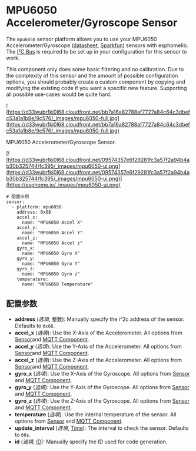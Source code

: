 # MPU6050 Accelerometer/Gyroscope Sensor

The `mpu6050` sensor platform allows you to use your MPU6050 Accelerometer/Gyroscope ([datasheet](https://www.invensense.com/wp-content/uploads/2015/02/MPU-6000-Datasheet1.pdf), [Sparkfun](https://www.sparkfun.com/products/11028)) sensors with esphomelib. The [I²C Bus](https://esphome.io/components/i2c#i2c) is required to be set up in your configuration for this sensor to work.

This component only does some basic filtering and no calibration. Due to the complexity of this sensor and the amount of possible configuration options, you should probably create a custom component by copying and modifying the existing code if you want a specific new feature. Supporting all possible use-cases would be quite hard.

![https://d33wubrfki0l68.cloudfront.net/bb7a16a82788af7727a84c64c3dbefc53a1a1b8e/9c576/_images/mpu6050-full.jpg](https://d33wubrfki0l68.cloudfront.net/bb7a16a82788af7727a84c64c3dbefc53a1a1b8e/9c576/_images/mpu6050-full.jpg)

MPU6050 Accelerometer/Gyroscope Sensor.

[![https://d33wubrfki0l68.cloudfront.net/09574357e6f29281fc3a57f2a94b4ab30b325744/fc395/_images/mpu6050-ui.png](https://d33wubrfki0l68.cloudfront.net/09574357e6f29281fc3a57f2a94b4ab30b325744/fc395/_images/mpu6050-ui.png)](https://esphome.io/_images/mpu6050-ui.png)

```
# 配置示例
sensor:
  - platform: mpu6050
    address: 0x68
    accel_x:
      name: "MPU6050 Accel X"
    accel_y:
      name: "MPU6050 Accel Y"
    accel_z:
      name: "MPU6050 Accel z"
    gyro_x:
      name: "MPU6050 Gyro X"
    gyro_y:
      name: "MPU6050 Gyro Y"
    gyro_z:
      name: "MPU6050 Gyro z"
    temperature:
      name: "MPU6050 Temperature"
```

## **配置参数**

- **address** (*选填*, 整数): Manually specify the i^2c address of the sensor. Defaults to `0x68`.
- **accel_x** (*选填*): Use the X-Axis of the Accelerometer. All options from [Sensor](https://esphome.io/components/sensor/#config-sensor)and [MQTT Component](https://esphome.io/components/mqtt#config-mqtt-component).
- **accel_y** (*选填*): Use the Y-Axis of the Accelerometer. All options from [Sensor](https://esphome.io/components/sensor/#config-sensor)and [MQTT Component](https://esphome.io/components/mqtt#config-mqtt-component).
- **accel_z** (*选填*): Use the Z-Axis of the Accelerometer. All options from [Sensor](https://esphome.io/components/sensor/#config-sensor)and [MQTT Component](https://esphome.io/components/mqtt#config-mqtt-component).
- **gyro_x** (*选填*): Use the X-Axis of the Gyroscope. All options from [Sensor](https://esphome.io/components/sensor/#config-sensor) and [MQTT Component](https://esphome.io/components/mqtt#config-mqtt-component).
- **gyro_y** (*选填*): Use the Y-Axis of the Gyroscope. All options from [Sensor](https://esphome.io/components/sensor/#config-sensor) and [MQTT Component](https://esphome.io/components/mqtt#config-mqtt-component).
- **gyro_z** (*选填*): Use the Z-Axis of the Gyroscope. All options from [Sensor](https://esphome.io/components/sensor/#config-sensor) and [MQTT Component](https://esphome.io/components/mqtt#config-mqtt-component).
- **temperature** (*选填*): Use the internal temperature of the sensor. All options from [Sensor](https://esphome.io/components/sensor/#config-sensor) and [MQTT Component](https://esphome.io/components/mqtt#config-mqtt-component).
- **update_interval** (*选填*, [Time](https://esphome.io/guides/configuration-types#config-time)): The interval to check the sensor. Defaults to `60s`.
- **id** (*选填*, [ID](esphome/guides/configuration-types#id)): Manually specify the ID used for code generation.